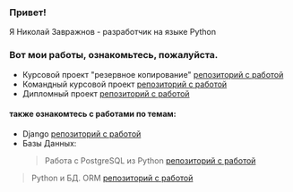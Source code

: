 ### Привет! 
Я Николай Завражнов - разработчик на языке Python
### Вот мои работы, ознакомьтесь, пожалуйста.
* Курсовой проект "резервное копирование" [репозиторий с работой](https://github.com/Nikolay-Zavrazhnov/course_project_1)
* Командный курсовой проект [репозиторий с работой](https://github.com/Nikolay-Zavrazhnov/VK_team_project)
* Дипломный проект [репозиторий с работой](https://github.com/Nikolay-Zavrazhnov/python-final-diplom_nick/tree/nikolay)
#### также ознакомтесь с работами по темам:
* Django [репозиторий с работой](https://github.com/Nikolay-Zavrazhnov/DJANGO_1)
* Базы Данных:
  > Работа с PostgreSQL из Python [репозиторий с работой](https://github.com/Nikolay-Zavrazhnov/task_5_database)
> 
  > Python и БД. ORM [репозиторий с работой](https://github.com/Nikolay-Zavrazhnov/Task_6_database)
<!--
**Nikolay-Zavrazhnov/Nikolay-Zavrazhnov** is a ✨ _special_ ✨ repository because its `README.md` (this file) appears on your GitHub profile.

Here are some ideas to get you started:

- 🔭 I’m currently working on ...
- 🌱 I’m currently learning ...
- 👯 I’m looking to collaborate on ...
- 🤔 I’m looking for help with ...
- 💬 Ask me about ...
- 📫 How to reach me: ...
- 😄 Pronouns: ...
- ⚡ Fun fact: ...
-->
